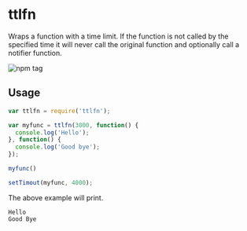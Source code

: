 ttlfn
======

Wraps a function with a time limit. If the function is not called by the specified time it will never call the original function and optionally call a notifier function.

![npm tag](https://nodei.co/npm/ttlfn.png)

Usage
-----

```js
var ttlfn = require('ttlfn');

var myfunc = ttlfn(3000, function() {
  console.log('Hello');
}, function() {
  console.log('Good bye');
});

myfunc()

setTimout(myfunc, 4000);

```

The above example will print.

```
Hello
Good Bye
```
